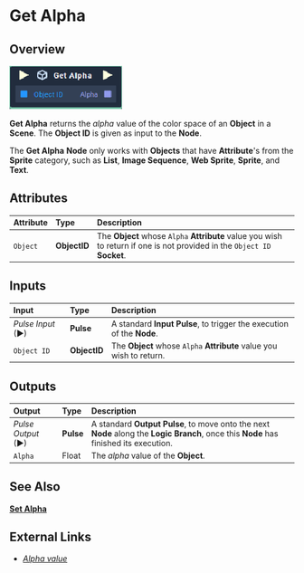 # Get Alpha

## Overview

![The Get Alpha Node.](../.gitbook/assets/get-alpha.PNG)

**Get Alpha** returns the _alpha_ value of the color space of an **Object** in a **Scene**. The **Object ID** is given as input to the **Node**.

The **Get Alpha** **Node** only works with **Objects** that have **Attribute**'s from the **Sprite** category, such as **List**, **Image Sequence**, **Web Sprite**, **Sprite**, and **Text**.

## Attributes

| Attribute | Type | Description |
| :--- | :--- | :--- |
| `Object` | **ObjectID** | The **Object** whose `Alpha` **Attribute** value you wish to return if one is not provided in the `Object ID` **Socket**. |

## Inputs

| Input | Type | Description |
| :--- | :--- | :--- |
| _Pulse Input_ \(►\) | **Pulse** | A standard **Input Pulse**, to trigger the execution of the **Node**. |
| `Object ID` | **ObjectID** | The **Object** whose `Alpha` **Attribute** value you wish to return. |

## Outputs

| Output | Type | Description |
| :--- | :--- | :--- |
| _Pulse Output_ \(►\) | **Pulse** | A standard **Output Pulse**, to move onto the next **Node** along the **Logic Branch**, once this **Node** has finished its execution. |
| `Alpha` | Float | The _alpha_ value of the **Object**. |

## See Also

[**Set Alpha**](set-alpha.md)

## External Links

* [_Alpha value_](https://en.wikipedia.org/wiki/Alpha_compositing)


